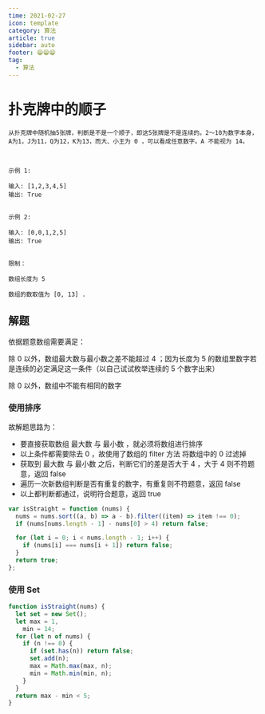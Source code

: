```yaml
---
time: 2021-02-27
icon: template
category: 算法
article: true
sidebar: auto
footer: 😁😁😁
tag:
  - 算法
---
```


# 扑克牌中的顺子

```
从扑克牌中随机抽5张牌，判断是不是一个顺子，即这5张牌是不是连续的。2～10为数字本身，A为1，J为11，Q为12，K为13，而大、小王为 0 ，可以看成任意数字。A 不能视为 14。

 

示例 1:

输入: [1,2,3,4,5]
输出: True
 

示例 2:

输入: [0,0,1,2,5]
输出: True
 

限制：

数组长度为 5 

数组的数取值为 [0, 13] .
```

## 解题

依据题意数组需要满足：

除 0 以外，数组最大数与最小数之差不能超过 4 ；因为长度为 5 的数组里数字若是连续的必定满足这一条件（以自己试试枚举连续的 5 个数字出来）

除 0 以外，数组中不能有相同的数字

### 使用排序

故解题思路为：

- 要直接获取数组 最大数 与 最小数 ，就必须将数组进行排序
- 以上条件都需要除去 0 ，故使用了数组的 filter 方法 将数组中的 0 过滤掉
- 获取到 最大数 与 最小数 之后，判断它们的差是否大于 4 ，大于 4 则不符题意，返回 false
- 遍历一次新数组判断是否有重复的数字，有重复则不符题意，返回 false
- 以上都判断都通过，说明符合题意，返回 true

```js
var isStraight = function (nums) {
  nums = nums.sort((a, b) => a - b).filter((item) => item !== 0);
  if (nums[nums.length - 1] - nums[0] > 4) return false;

  for (let i = 0; i < nums.length - 1; i++) {
    if (nums[i] === nums[i + 1]) return false;
  }
  return true;
};
```

### 使用 Set

```js
function isStraight(nums) {
  let set = new Set();
  let max = 1,
    min = 14;
  for (let n of nums) {
    if (n !== 0) {
      if (set.has(n)) return false;
      set.add(n);
      max = Math.max(max, n);
      min = Math.min(min, n);
    }
  }
  return max - min < 5;
}
```
